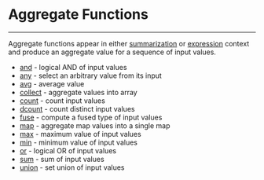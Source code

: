 # Aggregate Functions

---

Aggregate functions appear in either [summarization](../operators/summarize.md)
or [expression](../overview.md#7-expressions) context and produce an aggregate
value for a sequence of input values.

- [and](and.md) - logical AND of input values
- [any](any.md) - select an arbitrary value from its input
- [avg](avg.md) - average value
- [collect](collect.md) - aggregate values into array
- [count](count.md) - count input values
- [dcount](dcount.md) - count distinct input values
- [fuse](fuse.md) - compute a fused type of input values
- [map](map.md) - aggregate map values into a single map
- [max](max.md) - maximum value of input values
- [min](min.md) - minimum value of input values
- [or](or.md) - logical OR of input values
- [sum](sum.md) - sum of input values
- [union](union.md) - set union of input values
